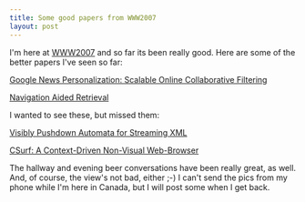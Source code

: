 ```yaml
--- 
title: Some good papers from WWW2007
layout: post
---
```

I'm here at [WWW2007](http://www2007.org) and so far its been really good. Here are some of the better papers I've seen so far:

[Google News Personalization: Scalable Online Collaborative Filtering](http://www2007.org/paper570.php)

[Navigation Aided Retrieval](http://www2007.org/program/paper.php?id=162)

I wanted to see these, but missed them:

[Visibly Pushdown Automata for Streaming XML](http://www2007.org/program/paper.php?id=788)

[CSurf: A Context-Driven Non-Visual Web-Browser](http://www2007.org/program/paper.php?id=649)

The hallway and evening beer conversations have been really great, as well. And, of course, the view's not bad, either ;-) I can't send the pics from my phone while I'm here in Canada, but I will post some when I get back.
